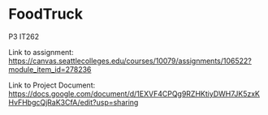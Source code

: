 # FoodTruck
P3 IT262


Link to assignment:
https://canvas.seattlecolleges.edu/courses/10079/assignments/106522?module_item_id=278236

Link to Project Document:
https://docs.google.com/document/d/1EXVF4CPQg9RZHKtiyDWH7JK5zxKHvFHbgcQjRaK3CfA/edit?usp=sharing

